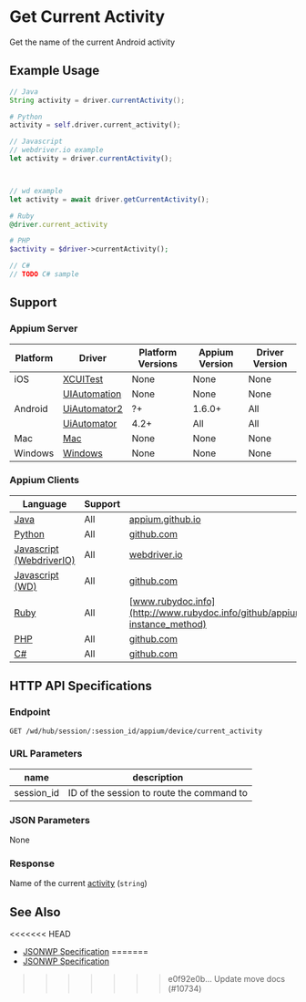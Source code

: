 # Get Current Activity

Get the name of the current Android activity
## Example Usage

```java
// Java
String activity = driver.currentActivity();

```

```python
# Python
activity = self.driver.current_activity();

```

```javascript
// Javascript
// webdriver.io example
let activity = driver.currentActivity();



// wd example
let activity = await driver.getCurrentActivity();

```

```ruby
# Ruby
@driver.current_activity

```

```php
# PHP
$activity = $driver->currentActivity();

```

```csharp
// C#
// TODO C# sample

```



## Support

### Appium Server

|Platform|Driver|Platform Versions|Appium Version|Driver Version|
|--------|----------------|------|--------------|--------------|
| iOS | [XCUITest](/docs/en/drivers/ios-xcuitest.md) | None | None | None |
|  | [UIAutomation](/docs/en/drivers/ios-uiautomation.md) | None | None | None |
| Android | [UiAutomator2](/docs/en/drivers/android-uiautomator2.md) | ?+ | 1.6.0+ | All |
|  | [UiAutomator](/docs/en/drivers/android-uiautomator.md) | 4.2+ | All | All |
| Mac | [Mac](/docs/en/drivers/mac.md) | None | None | None |
| Windows | [Windows](/docs/en/drivers/windows.md) | None | None | None |

### Appium Clients

|Language|Support|Documentation|
|--------|-------|-------------|
|[Java](https://github.com/appium/java-client/releases/latest)| All |  [appium.github.io](http://appium.github.io/java-client/io/appium/java_client/android/StartsActivity.html#currentActivity--)  |
|[Python](https://github.com/appium/python-client/releases/latest)| All |  [github.com](https://github.com/appium/python-client/blob/master/appium/webdriver/webdriver.py#L447)  |
|[Javascript (WebdriverIO)](http://webdriver.io/index.html)| All |  [webdriver.io](http://webdriver.io/api/mobile/currentActivity.html)  |
|[Javascript (WD)](https://github.com/admc/wd/releases/latest)| All |  [github.com](https://github.com/admc/wd/blob/master/lib/commands.js#L2519)  |
|[Ruby](https://github.com/appium/ruby_lib/releases/latest)| All |  [www.rubydoc.info](http://www.rubydoc.info/github/appium/ruby_lib_core/Appium/Core/Device#current_activity-instance_method)  |
|[PHP](https://github.com/appium/php-client/releases/latest)| All |  [github.com](https://github.com/appium/php-client/)  |
|[C#](https://github.com/appium/appium-dotnet-driver/releases/latest)| All |  [github.com](https://github.com/appium/appium-dotnet-driver/)  |

## HTTP API Specifications

### Endpoint

`GET /wd/hub/session/:session_id/appium/device/current_activity`

### URL Parameters

|name|description|
|----|-----------|
|session_id|ID of the session to route the command to|

### JSON Parameters

None

### Response

Name of the current [activity](https://developer.android.com/reference/android/app/Activity.html) (`string`)

## See Also

<<<<<<< HEAD
* [JSONWP Specification](https://github.com/appium/appium-base-driver/blob/master/lib/protocol/routes.js#L395)
=======
* [JSONWP Specification](https://github.com/appium/appium-base-driver/blob/master/lib/protocol/routes.js#L366)
>>>>>>> e0f92e0b... Update move docs (#10734)
